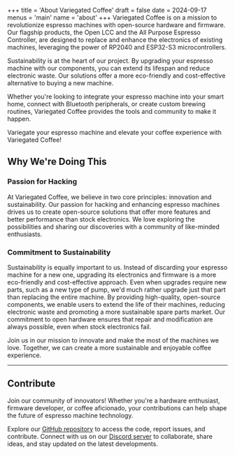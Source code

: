 +++
title = 'About Variegated Coffee'
draft = false
date = 2024-09-17
menus = 'main'
name = 'about'
+++
Variegated Coffee is on a mission to revolutionize espresso machines with open-source hardware and firmware. Our flagship products, the Open LCC and the All Purpose Espresso Controller, are designed to replace and enhance the electronics of existing machines, leveraging the power of RP2040 and ESP32-S3 microcontrollers.

Sustainability is at the heart of our project. By upgrading your espresso machine with our components, you can extend its lifespan and reduce electronic waste. Our solutions offer a more eco-friendly and cost-effective alternative to buying a new machine.

Whether you're looking to integrate your espresso machine into your smart home, connect with Bluetooth peripherals, or create custom brewing routines, Variegated Coffee provides the tools and community to make it happen.

Variegate your espresso machine and elevate your coffee experience with Variegated Coffee!

## Why We're Doing This

### Passion for Hacking

At Variegated Coffee, we believe in two core principles: innovation and sustainability. Our passion for hacking and enhancing espresso machines drives us to create open-source solutions that offer more features and better performance than stock electronics. We love exploring the possibilities and sharing our discoveries with a community of like-minded enthusiasts.

### Commitment to Sustainability

Sustainability is equally important to us. Instead of discarding your espresso machine for a new one, upgrading its electronics and firmware is a more eco-friendly and cost-effective approach. Even when upgrades require new parts, such as a new type of pump, we'd much rather upgrade just that part than replacing the entire machine. By providing high-quality, open-source components, we enable users to extend the life of their machines, reducing electronic waste and promoting a more sustainable spare parts market. Our commitment to open hardware ensures that repair and modification are always possible, even when stock electronics fail.

Join us in our mission to innovate and make the most of the machines we love. Together, we can create a more sustainable and enjoyable coffee experience.

---

## Contribute

Join our community of innovators! Whether you're a hardware enthusiast, firmware developer, or coffee aficionado, your contributions can help shape the future of espresso machine technology.

Explore our [GitHub repository](https://github.com/variegated-coffee) to access the code, report issues, and contribute. Connect with us on our [Discord server](https://discord.gg/gn9aGHAc3U) to collaborate, share ideas, and stay updated on the latest developments.
